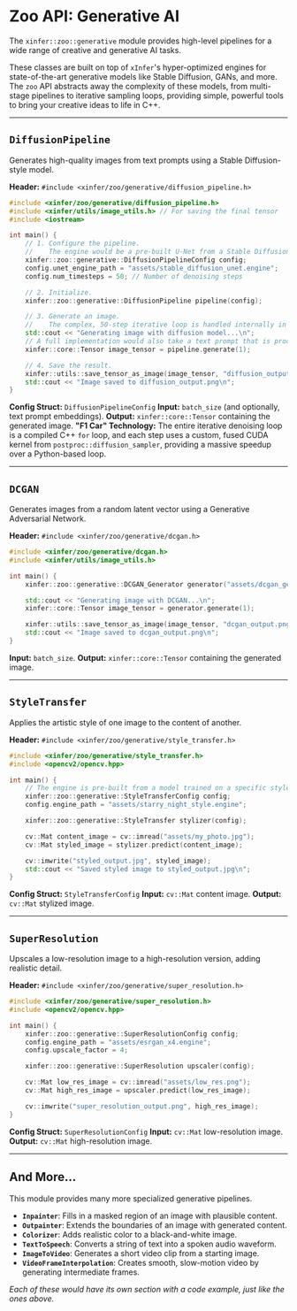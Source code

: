 # Zoo API: Generative AI

The `xinfer::zoo::generative` module provides high-level pipelines for a wide range of creative and generative AI tasks.

These classes are built on top of `xInfer`'s hyper-optimized engines for state-of-the-art generative models like Stable Diffusion, GANs, and more. The `zoo` API abstracts away the complexity of these models, from multi-stage pipelines to iterative sampling loops, providing simple, powerful tools to bring your creative ideas to life in C++.

---

## `DiffusionPipeline`

Generates high-quality images from text prompts using a Stable Diffusion-style model.

**Header:** `#include <xinfer/zoo/generative/diffusion_pipeline.h>`

```cpp
#include <xinfer/zoo/generative/diffusion_pipeline.h>
#include <xinfer/utils/image_utils.h> // For saving the final tensor
#include <iostream>

int main() {
    // 1. Configure the pipeline.
    //    The engine would be a pre-built U-Net from a Stable Diffusion model.
    xinfer::zoo::generative::DiffusionPipelineConfig config;
    config.unet_engine_path = "assets/stable_diffusion_unet.engine";
    config.num_timesteps = 50; // Number of denoising steps

    // 2. Initialize.
    xinfer::zoo::generative::DiffusionPipeline pipeline(config);

    // 3. Generate an image.
    //    The complex, 50-step iterative loop is handled internally in high-performance C++.
    std::cout << "Generating image with diffusion model...\n";
    // A full implementation would also take a text prompt that is processed by a CLIP text encoder.
    xinfer::core::Tensor image_tensor = pipeline.generate(1);

    // 4. Save the result.
    xinfer::utils::save_tensor_as_image(image_tensor, "diffusion_output.png");
    std::cout << "Image saved to diffusion_output.png\n";
}
```
**Config Struct:** `DiffusionPipelineConfig`
**Input:** `batch_size` (and optionally, text prompt embeddings).
**Output:** `xinfer::core::Tensor` containing the generated image.
**"F1 Car" Technology:** The entire iterative denoising loop is a compiled C++ `for` loop, and each step uses a custom, fused CUDA kernel from `postproc::diffusion_sampler`, providing a massive speedup over a Python-based loop.

---

## `DCGAN`

Generates images from a random latent vector using a Generative Adversarial Network.

**Header:** `#include <xinfer/zoo/generative/dcgan.h>`

```cpp
#include <xinfer/zoo/generative/dcgan.h>
#include <xinfer/utils/image_utils.h>

int main() {
    xinfer::zoo::generative::DCGAN_Generator generator("assets/dcgan_generator.engine");

    std::cout << "Generating image with DCGAN...\n";
    xinfer::core::Tensor image_tensor = generator.generate(1);

    xinfer::utils::save_tensor_as_image(image_tensor, "dcgan_output.png");
    std::cout << "Image saved to dcgan_output.png\n";
}
```
**Input:** `batch_size`.
**Output:** `xinfer::core::Tensor` containing the generated image.

---

## `StyleTransfer`

Applies the artistic style of one image to the content of another.

**Header:** `#include <xinfer/zoo/generative/style_transfer.h>`

```cpp
#include <xinfer/zoo/generative/style_transfer.h>
#include <opencv2/opencv.hpp>

int main() {
    // The engine is pre-built from a model trained on a specific style (e.g., "Starry Night").
    xinfer::zoo::generative::StyleTransferConfig config;
    config.engine_path = "assets/starry_night_style.engine";

    xinfer::zoo::generative::StyleTransfer stylizer(config);

    cv::Mat content_image = cv::imread("assets/my_photo.jpg");
    cv::Mat styled_image = stylizer.predict(content_image);

    cv::imwrite("styled_output.jpg", styled_image);
    std::cout << "Saved styled image to styled_output.jpg\n";
}
```
**Config Struct:** `StyleTransferConfig`
**Input:** `cv::Mat` content image.
**Output:** `cv::Mat` stylized image.

---

## `SuperResolution`

Upscales a low-resolution image to a high-resolution version, adding realistic detail.

**Header:** `#include <xinfer/zoo/generative/super_resolution.h>`

```cpp
#include <xinfer/zoo/generative/super_resolution.h>
#include <opencv2/opencv.hpp>

int main() {
    xinfer::zoo::generative::SuperResolutionConfig config;
    config.engine_path = "assets/esrgan_x4.engine";
    config.upscale_factor = 4;

    xinfer::zoo::generative::SuperResolution upscaler(config);

    cv::Mat low_res_image = cv::imread("assets/low_res.png");
    cv::Mat high_res_image = upscaler.predict(low_res_image);

    cv::imwrite("super_resolution_output.png", high_res_image);
}
```
**Config Struct:** `SuperResolutionConfig`
**Input:** `cv::Mat` low-resolution image.
**Output:** `cv::Mat` high-resolution image.

---

## And More...

This module provides many more specialized generative pipelines.

- **`Inpainter`**: Fills in a masked region of an image with plausible content.
- **`Outpainter`**: Extends the boundaries of an image with generated content.
- **`Colorizer`**: Adds realistic color to a black-and-white image.
- **`TextToSpeech`**: Converts a string of text into a spoken audio waveform.
- **`ImageToVideo`**: Generates a short video clip from a starting image.
- **`VideoFrameInterpolation`**: Creates smooth, slow-motion video by generating intermediate frames.

*Each of these would have its own section with a code example, just like the ones above.*
